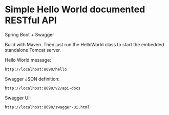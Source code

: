 # Simple Hello World documented RESTful API

Spring Boot + Swagger

Build with Maven. Then just run the HelloWorld class to start the embedded standalone Tomcat server.

Hello World message:
```
http://localhost:8090/hello
```

Swagger JSON definition:
```
http://localhost:8090/v2/api-docs
```

Swagger UI:
```
http://localhost:8090/swagger-ui.html
```


